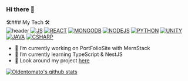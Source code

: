 ### Hi there 👋

🛠️### My Tech 🛠️  
![header](https://capsule-render.vercel.app/api?type=waving&text=oldentomato&height=300&fontSize=70&color=auto&section=header)
[![JS](https://img.shields.io/badge/JavaScript-F7DF1E?style=flat-square&logo=JavaScript&logoColor=black)](github.com/Oldentomato/TODO-List)
[![REACT](https://img.shields.io/badge/React-61DAFB?style=flat-square&logo=React&logoColor=black)](github.com/Oldentomato/TODO-List)
[![MONGODB](https://img.shields.io/badge/MongoDB-47A248?style=flat-square&logo=MongoDB&logoColor=black)](github.com/Oldentomato/TODO-List)
[![NODEJS](https://img.shields.io/badge/NodeJS-339933?style=flat-square&logo=Node.js&logoColor=black)](github.com/Oldentomato/TODO-List)
[![PYTHON](https://img.shields.io/badge/Python-3776AB?style=flat-square&logo=Python&logoColor=black)](github.com/Oldentomato/TODO-List)
[![UNITY](https://img.shields.io/badge/Unity-000000?style=flat-square&logo=Unity&logoColor=white)](github.com/Oldentomato/TODO-List)
[![JAVA](https://img.shields.io/badge/Java-007396?style=flat-square&logo=Java&logoColor=black)](github.com/Oldentomato/TODO-List)
[![CSHARP](https://img.shields.io/badge/CSharp-239128?style=flat-square&logo=CSharp&logoColor=black)](github.com/Oldentomato/TODO-List)


- 🔭 I’m currently working on PortFolioSite with MernStack
- 🌱 I’m currently learning TypeScript & NestJS
- 💬 Look around my project [here](http://polaroid.kro.kr)

[![Oldentomato's github stats](https://github-readme-stats.vercel.app/api?username=Oldentomato)](https://github.com/anuraghazra/github-readme-stats)



